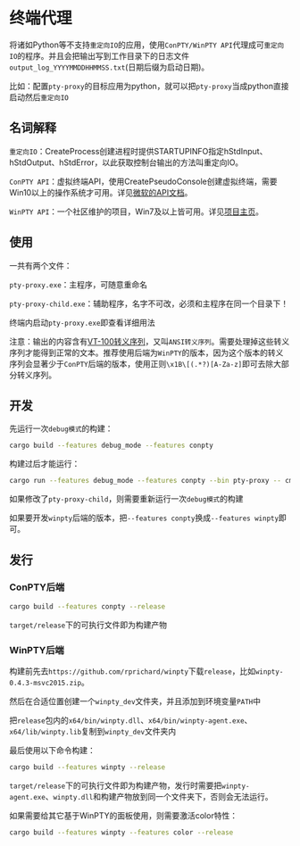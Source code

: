 # 终端代理

将诸如Python等不支持`重定向IO`的应用，使用`ConPTY/WinPTY API`代理成可`重定向IO`的程序。并且会把输出写到工作目录下的日志文件`output_log_YYYYMMDDHHMMSS.txt`(日期后缀为启动日期)。

比如：配置`pty-proxy`的目标应用为python，就可以把`pty-proxy`当成python直接启动然后`重定向IO`

## 名词解释

`重定向IO`：CreateProcess创建进程时提供STARTUPINFO指定hStdInput、hStdOutput、hStdError，以此获取控制台输出的方法叫重定向IO。

`ConPTY API`：虚拟终端API，使用CreatePseudoConsole创建虚拟终端，需要Win10以上的操作系统才可用。详见[微软的API文档](https://learn.microsoft.com/zh-cn/windows/console/creating-a-pseudoconsole-session)。

`WinPTY API`：一个社区维护的项目，Win7及以上皆可用。详见[项目主页](https://github.com/rprichard/winpty)。

## 使用

一共有两个文件：

`pty-proxy.exe`：主程序，可随意重命名

`pty-proxy-child.exe`：辅助程序，名字不可改，必须和主程序在同一个目录下！

终端内启动`pty-proxy.exe`即查看详细用法

注意：输出的内容含有[VT-100转义序列](https://learn.microsoft.com/zh-cn/windows/console/console-virtual-terminal-sequences)，又叫`ANSI转义序列`。需要处理掉这些转义序列才能得到正常的文本。推荐使用后端为`WinPTY`的版本，因为这个版本的转义序列会显著少于`ConPTY`后端的版本，使用正则`\x1B\[(.*?)[A-Za-z]`即可去除大部分转义序列。

## 开发

先运行一次`debug模式`的构建：

```sh
cargo build --features debug_mode --features conpty
```

构建过后才能运行：

```sh
cargo run --features debug_mode --features conpty --bin pty-proxy -- cmd.exe /k echo Hello, World!
```

如果修改了`pty-proxy-child`，则需要重新运行一次`debug模式`的构建

如果要开发`winpty`后端的版本，把`--features conpty`换成`--features winpty`即可。

## 发行

### ConPTY后端

```sh
cargo build --features conpty --release
```

`target/release`下的可执行文件即为构建产物

### WinPTY后端

构建前先去`https://github.com/rprichard/winpty`下载`release`，比如`winpty-0.4.3-msvc2015.zip`。

然后在合适位置创建一个`winpty_dev`文件夹，并且添加到环境变量`PATH`中

把`release`包内的`x64/bin/winpty.dll`、`x64/bin/winpty-agent.exe`、`x64/lib/winpty.lib`复制到`winpty_dev`文件夹内

最后使用以下命令构建：

```sh
cargo build --features winpty --release
```

`target/release`下的可执行文件即为构建产物，发行时需要把`winpty-agent.exe`、`winpty.dll`和构建产物放到同一个文件夹下，否则会无法运行。

如果需要给其它基于WinPTY的面板使用，则需要激活color特性：

```sh
cargo build --features winpty --features color --release
```